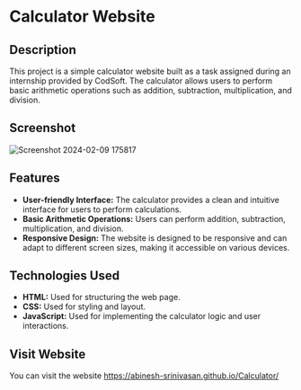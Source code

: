 # Calculator Website

## Description
This project is a simple calculator website built as a task assigned during an internship provided by CodSoft. The calculator allows users to perform basic arithmetic operations such as addition, subtraction, multiplication, and division.

## Screenshot
![Screenshot 2024-02-09 175817](https://github.com/Abinesh-Srinivasan/Calculator/assets/148744282/616f7d1f-d4e5-44a4-bd79-055f78f7dcab)


## Features
- **User-friendly Interface:** The calculator provides a clean and intuitive interface for users to perform calculations.
- **Basic Arithmetic Operations:** Users can perform addition, subtraction, multiplication, and division.
- **Responsive Design:** The website is designed to be responsive and can adapt to different screen sizes, making it accessible on various devices.

## Technologies Used
- **HTML:** Used for structuring the web page.
- **CSS:** Used for styling and layout.
- **JavaScript:** Used for implementing the calculator logic and user interactions.

## Visit Website
You can visit the website https://abinesh-srinivasan.github.io/Calculator/
